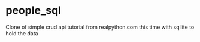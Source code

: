# people_sql
Clone of simple crud api tutorial from realpython.com this time with sqllite to hold the data
